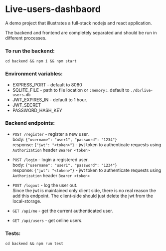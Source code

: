 # Live-users-dashbaord

A demo project that illustrates a full-stack nodejs and react application.

The backend and frontend are completely separated and should be run in different processes.

### To run the backend:
`cd backend && npm i && npm start`  
### Environment variables:  

* EXPRESS_PORT - default to 8080
* SQLITE_FILE - path to file location or `:memory:`. default to `./db/live-users.db`
* JWT_EXPIRES_IN - default to 1 hour.
* JWT_SECRET
* PASSWORD_HASH_KEY

### Backend endpoints:

* `POST /register` - register a new user.  
body: `{"username": "user1", "password": "1234"}`  
response: `{"jwt": "<token>"}` - jwt token to authenticate requests using `Authorization` header `Bearer <token>`

* `POST /login` - login a registered user.  
body: `{"username": "user1", "password": "1234"}`  
response: `{"jwt": "<token>"}` - jwt token to authenticate requests using `Authorization` header `Bearer <token>`

* `POST /logout` - log the user out.  
Since the jwt is maintained only client side, there is no real reason the add this endpoint. The client-side should just delete the jwt from the local-storage. 

* `GET /api/me` - get the current authenticated user.

* `GET /api/users` - get online users.

### Tests:  
`cd backend && npm run test`
